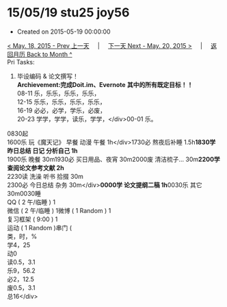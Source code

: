 # 15/05/19 stu25 joy56

* Created on 2015-05-19 00:00:00

[&lt; May. 18, 2015 - Prev 上一天](d18.md)     \|     [下一天 Next - May. 20, 2015 &gt;](d20.md)     \|     [返回月历 Back to Month ^](index.md)   
Pri Tasks:  
1. 毕设编码 & 论文撰写！  
**Archievement:完成Doit.im、Evernote** **其中的所有既定目标！！**  
08-11 乐，乐乐，乐乐，乐乐，  
12-15 乐乐，乐乐，乐乐，乐乐，  
16-19 必必，必学，学乐，必废，  
20-23 学学，学学，读乐，学学，&lt;/div&gt;00-01 乐。  
  
0830起  
1600乐 玩《魔天记》 早餐 动漫 午餐 1h&lt;/div&gt;1730必 熬夜后补睡 1.5h**1830学 昨日总结 日记 分析自己 1h**  
1900乐 晚餐 30m1930必 买日用品、夜宵 30m2000废 清洁梳子… 30m**2200学 查阅论文参考文献 2h**  
2230读 洗澡 听书 拾掇 30m  
2300必 今日总结 杂务 30m&lt;/div&gt;**0000学 论文提纲二稿 1h**0030乐 其它 30m0030睡  
QQ \( 2 午/临睡 \) 1  
微信 \( 2 午/临睡 \) 1微博 \( 1 Random \) 1  
复习框架 \( 9:00 \) 1  
运动 \( 1 Random \)串门 \(  
类，时，%  
学4，25  
动0  
读0.5，3.1  
乐9，56.2  
必2，12.5  
废0.5，3.1  
总16&lt;/div&gt;

